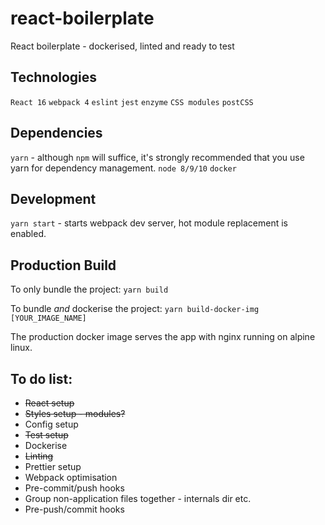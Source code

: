 # react-boilerplate
React boilerplate - dockerised, linted and ready to test

## Technologies

`React 16` `webpack 4` `eslint` `jest` `enzyme` `CSS modules` `postCSS`

## Dependencies

`yarn` - although `npm` will suffice, it's strongly recommended that you use yarn for dependency management.
`node 8/9/10`
`docker`

## Development

`yarn start` - starts webpack dev server, hot module replacement is enabled.

## Production Build

To only bundle the project: `yarn build`

To bundle *and* dockerise the project: `yarn build-docker-img [YOUR_IMAGE_NAME]`

The production docker image serves the app with nginx running on alpine linux.

## To do list:

- ~~React setup~~
- ~~Styles setup - modules?~~
- Config setup
- ~~Test setup~~
- Dockerise
- ~~Linting~~
- Prettier setup
- Webpack optimisation
- Pre-commit/push hooks
- Group non-application files together - internals dir etc.
- Pre-push/commit hooks